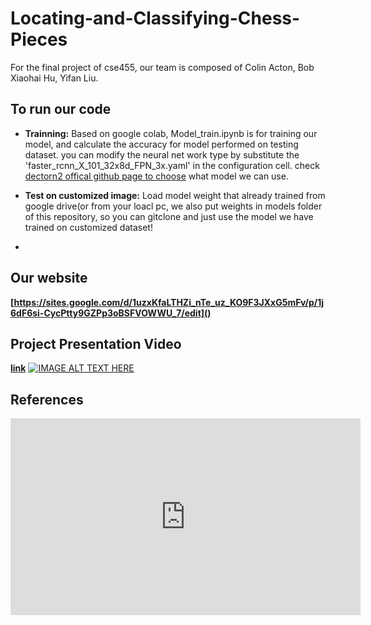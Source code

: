 # Locating-and-Classifying-Chess-Pieces
For the final project of cse455, our team is composed of Colin Acton, Bob Xiaohai Hu, Yifan Liu.

## To run our code
+ **Trainning:** 
Based on google colab, Model_train.ipynb is for training our model, and calculate the accuracy for model performed on testing dataset. you can modify the neural net work type by substitute the 'faster_rcnn_X_101_32x8d_FPN_3x.yaml' in the configuration cell.
 check [dectorn2 offical github page to choose](https://github.com/facebookresearch/detectron2/tree/main/configs/COCO-Detection) what model we can use.
 
+ **Test on customized image:**
Load model weight that already trained from google drive(or from your loacl pc, we also put weights in models folder of this repository, so you can gitclone and just use the model we have trained on customized dataset!

+  
## Our website
**[https://sites.google.com/d/1uzxKfaLTHZi_nTe_uz_KO9F3JXxG5mFv/p/1j6dF6si-CycPtty9GZPp3oBSFVOWWU_7/edit]()**

## Project Presentation Video
**[link]()**
[![IMAGE ALT TEXT HERE](http://img.youtube.com/vi/YOUTUBE_VIDEO_ID_HERE/0.jpg)](http://www.youtube.com/watch?v=YOUTUBE_VIDEO_ID_HERE)
## References
<iframe width="560" height="315" src="https://www.youtube.com/embed/nXypFB2z2Xw" title="YouTube video player" frameborder="0" allow="accelerometer; autoplay; clipboard-write; encrypted-media; gyroscope; picture-in-picture" allowfullscreen></iframe>
